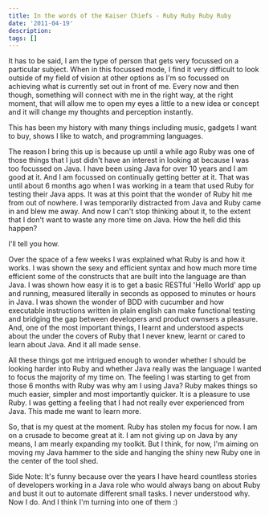 ```yaml
---
title: In the words of the Kaiser Chiefs - Ruby Ruby Ruby Ruby
date: '2011-04-19'
description:
tags: []
---
```


It has to be said, I am the type of person that gets very focussed on a particular subject. When in this focussed mode, I find it very difficult to look outside of my field of vision at other options as I'm so focussed on achieving what is currently set out in front of me. Every now and then though, something will connect with me in the right way, at the right moment, that will allow me to open my eyes a little to a new idea or concept and it will change my thoughts and perception instantly.

This has been my history with many things including music, gadgets I want to buy, shows I like to watch, and programming languages.

The reason I bring this up is because up until a while ago Ruby was one of those things that I just didn't have an interest in looking at because I was too focussed on Java. I have been using Java for over 10 years and I am good at it. And I am focussed on continually getting better at it. That was until about 6 months ago when I was working in a team that used Ruby for testing their Java apps. It was at this point that the wonder of Ruby hit me from out of nowhere. I was temporarily distracted from Java and Ruby came in and blew me away. And now I can't stop thinking about it, to the extent that I don't want to waste any more time on Java. How the hell did this happen?

I'll tell you how. 

Over the space of a few weeks I was explained what Ruby is and how it works. I was shown the sexy and efficient syntax and how much more time efficient some of the constructs that are built into the language are than Java. I was shown how easy it is to get a basic RESTful 'Hello World' app up and running, measured literally in seconds as opposed to minutes or hours in Java. I was shown the wonder of BDD with cucumber and how executable instructions written in plain english can make functional testing and bridging the gap between developers and product ownsers a pleasure. And, one of the most important things, I learnt and understood aspects about the under the covers of Ruby that I never knew, learnt or cared to learn about Java. And it all made sense. 

All these things got me intrigued enough to wonder whether I should be looking harder into Ruby and whether Java really was the language I wanted to focus the majority of my time on. The feeling I was starting to get from those 6 months with Ruby was why am I using Java?  Ruby makes things so much easier, simpler and most importantly quicker. It is a pleasure to use Ruby. I was getting a feeling that I had not really ever experienced from Java. This made me want to learn more.

So, that is my quest at the moment. Ruby has stolen my focus for now. I am on a crusade to become great at it. I am not giving up on Java by any means, I am mearly expanding my toolkit. But I think, for now, I'm aiming on moving my Java hammer to the side and hanging the shiny new Ruby one in the center of the tool shed. 

Side Note: It's funny because over the years I have heard countless stories of developers working in a Java role who would always bang on about Ruby and bust it out to automate different small tasks. I never understood why. Now I do. And I think I'm turning into one of them :)